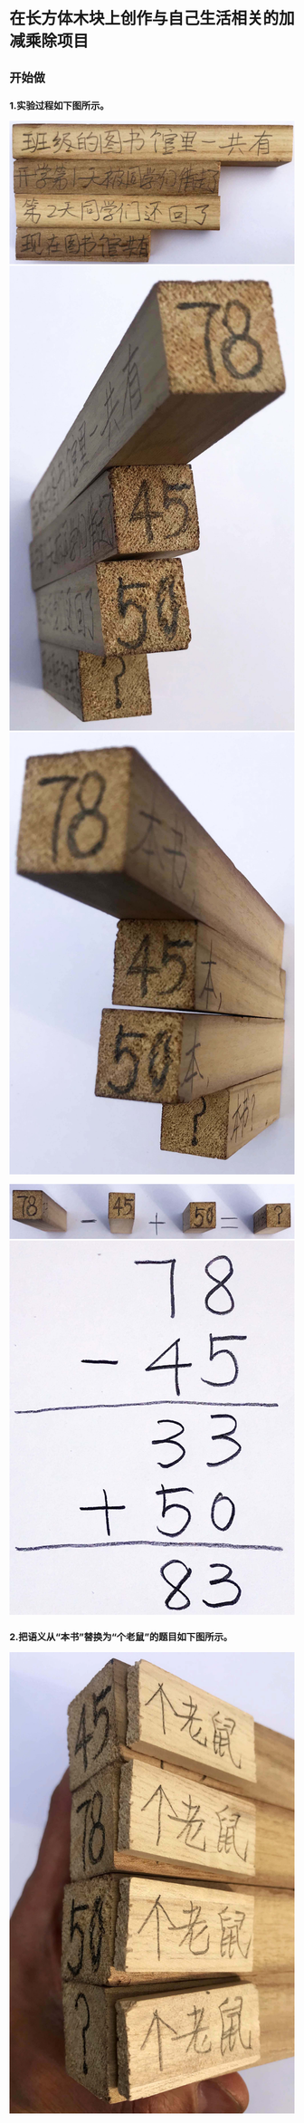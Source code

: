 # 在长方体木块上创作与自己生活相关的加减乘除项目

## 开始做

### 1.实验过程如下图所示。

![](/images/自己出题取代题海/代数/在长方体木块上创作与自己生活相关的加减乘除项目/1a1.jpg)
![](/images/自己出题取代题海/代数/在长方体木块上创作与自己生活相关的加减乘除项目/1a2.jpg)
![](/images/自己出题取代题海/代数/在长方体木块上创作与自己生活相关的加减乘除项目/1a3.jpg)

![](/images/自己出题取代题海/代数/在长方体木块上创作与自己生活相关的加减乘除项目/2a1.jpg)
![](/images/自己出题取代题海/代数/在长方体木块上创作与自己生活相关的加减乘除项目/2a2.jpg)

### 2.把语义从“本书”替换为“个老鼠”的题目如下图所示。
![](/images/自己出题取代题海/代数/在长方体木块上创作与自己生活相关的加减乘除项目/3a1.jpg)
